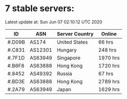 # 7 stable servers:

Latest update at: Sun Jun 07 02:10:12 UTC 2020

| ID | ASN | Server Country | Online |
| -- | --- | -------------- | ------ |
| #.D09B | AS174 | United States | 66 hrs |
| #.C831 | AS12301 | Hungary | 248 hrs |
| #.7F1D | AS63949 | Singapore | 1970 hrs |
| #.B6F8 | AS63888 | Hong Kong | 1720 hrs |
| #.8452 | AS49392 | Russia | 67 hrs |
| #.BD3E | AS63888 | Hong Kong | 2789 hrs |
| #.2A79 | AS63949 | Japan | 1629 hrs |

